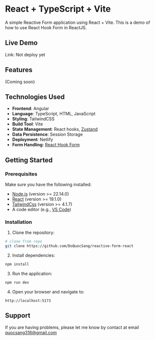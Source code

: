 # React + TypeScript + Vite

A simple Reactive Form application using React + Vite. This is a demo of how to use React Hook Form in ReactJS.

## Live Demo
Link: Not deploy yet

## Features
(Coming soon)

## Technologies Used

- **Frontend**: Angular
- **Language**: TypeScript, HTML, JavaScript
- **Styling**: TailwindCSS
- **Build Tool**: Vite
- **State Management**: React hooks, [Zustand](https://github.com/pmndrs/zustand)
- **Data Persistence**: Session Storage
- **Deployment**: Netlify
- **Form Handling**: [React Hook Form](https://react-hook-form.com/)

## Getting Started

### Prerequisites

Make sure you have the following installed:

- [Node.js](https://nodejs.org/) (version >= 22.14.0)
- [React](https://angular.io/cli) (version >= 19.1.0)
- [TailwindCss](https://tailwindcss.io/cli) (version >= 4.1.7)
- A code editor (e.g., [VS Code](https://code.visualstudio.com/))

### Installation

1. Clone the repository:
```bash
# clone from repo
git clone https://github.com/DoQuocSang/reactive-form-react
```

2. Install dependencies:
```bash
npm install
```

3. Run the application:
```bash
npm run dev
```

4. Open your browser and navigate to:
```
http://localhost:5173
```

## Support
If you are having problems, please let me know by contact at email quocsang316@gmail.com
